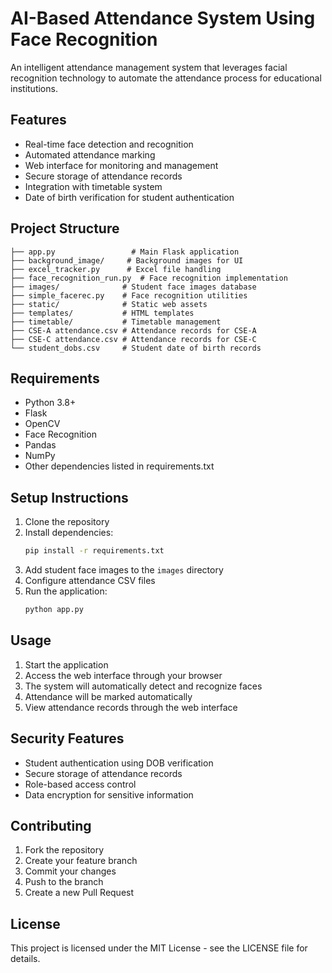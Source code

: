 # AI-Based Attendance System Using Face Recognition

An intelligent attendance management system that leverages facial recognition technology to automate the attendance process for educational institutions.

## Features

- Real-time face detection and recognition
- Automated attendance marking
- Web interface for monitoring and management
- Secure storage of attendance records
- Integration with timetable system
- Date of birth verification for student authentication

## Project Structure

```
├── app.py                 # Main Flask application
├── background_image/     # Background images for UI
├── excel_tracker.py      # Excel file handling
├── face_recognition_run.py  # Face recognition implementation
├── images/              # Student face images database
├── simple_facerec.py    # Face recognition utilities
├── static/              # Static web assets
├── templates/           # HTML templates
├── timetable/           # Timetable management
├── CSE-A attendance.csv # Attendance records for CSE-A
├── CSE-C attendance.csv # Attendance records for CSE-C
└── student_dobs.csv     # Student date of birth records
```

## Requirements

- Python 3.8+
- Flask
- OpenCV
- Face Recognition
- Pandas
- NumPy
- Other dependencies listed in requirements.txt

## Setup Instructions

1. Clone the repository
2. Install dependencies:
   ```bash
   pip install -r requirements.txt
   ```
3. Add student face images to the `images` directory
4. Configure attendance CSV files
5. Run the application:
   ```bash
   python app.py
   ```

## Usage

1. Start the application
2. Access the web interface through your browser
3. The system will automatically detect and recognize faces
4. Attendance will be marked automatically
5. View attendance records through the web interface

## Security Features

- Student authentication using DOB verification
- Secure storage of attendance records
- Role-based access control
- Data encryption for sensitive information

## Contributing

1. Fork the repository
2. Create your feature branch
3. Commit your changes
4. Push to the branch
5. Create a new Pull Request

## License

This project is licensed under the MIT License - see the LICENSE file for details.
